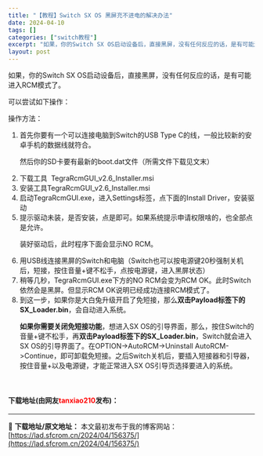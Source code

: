 ```yaml
---
title: "【教程】Switch SX OS 黑屏充不进电的解决办法"
date: 2024-04-10
tags: []
categories: ["switch教程"]
excerpt: "如果，你的Switch SX OS启动设备后，直接黑屏，没有任何反应的话，是有可能进入RCM模式了。 可以尝试如下操作： 操作方法： 首先你要有一个可以连接电脑到Switch的USB Type C的线，一般比较新的安卓手机的数据线就符合。 然后你的SD卡要有最新的boot.dat文件（所需文件下载见&hellip;"
layout: post
---
```


 <p>如果，你的Switch SX OS启动设备后，直接黑屏，没有任何反应的话，是有可能进入RCM模式了。</p> <p>可以尝试如下操作：</p> <p>操作方法：</p> <ol> <li>首先你要有一个可以连接电脑到Switch的USB Type C的线，一般比较新的安卓手机的数据线就符合。   <p>然后你的SD卡要有最新的boot.dat文件（所需文件下载见文末）</p></li> <li>下载工具&nbsp;&nbsp;TegraRcmGUI_v2.6_Installer.msi</li> <li>安装工具TegraRcmGUI_v2.6_Installer.msi</li> <li>启动TegraRcmGUI.exe，进入Settings标签，点下面的Install Driver，安装驱动</li> <li>提示驱动未装，是否安装，点是即可。如果系统提示申请权限啥的，也全部点是允许。   <p>装好驱动后，此时程序下面会显示NO RCM。</p></li> <li>用USB线连接黑屏的Switch和电脑（Switch也可以按电源键20秒强制关机后，短接，按住音量+键不松手，点按电源键，进入黑屏状态）</li> <li>稍等几秒，TegraRcmGUI.exe下方的NO RCM会变为RCM OK。此时Switch依然会是黑屏。但显示RCM OK说明已经成功连接RCM模式了。</li> <li>到这一步，如果你是大白兔升级开启了免短接，那么<strong>双击Payload标签下的SX_Loader.bin</strong>，会自动进入系统。   <p><strong>如果你需要关闭免短接功能</strong>，想进入SX OS的引导界面，那么，按住Switch的音量+键不松手，再<strong>双击Payload标签下的SX_Loader.bin</strong>，Switch就会进入SX OS的引导界面了。在OPTION-&gt;AutoRCM-&gt;Uninstall AutoRCM-&gt;Continue，即可卸载免短接。之后Switch关机后，要插入短接器和引导器，按住音量+以及电源键，才能正常进入SX OS引导页选择要进入的系统。</p> <p>&nbsp;</p></li> </ol> <p><h4>下载地址(由网友<font color="red">tanxiao210</font>发布)：</h4></p> 

---
📖 **下载地址/原文地址：** 本文最初发布于我的博客网站：[https://lad.sfcrom.cn/2024/04/156375/](https://lad.sfcrom.cn/2024/04/156375/)
